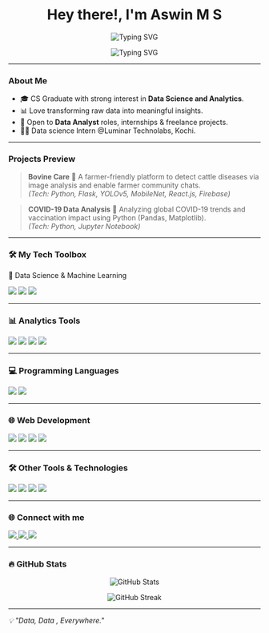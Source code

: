 <h1 align="center">Hey there!, I'm Aswin M S</h1>
<p align="center">
  <img src="https://readme-typing-svg.demolab.com?font=Fira+Code&pause=1000&color=F7F7F7&width=435&lines=Welcome+to+my+GitHub+Profile!!!" alt="Typing SVG" />
</p>

<p align="center">
  <img src="https://readme-typing-svg.demolab.com?font=Fira+Code&pause=1000&color=F7F7F7&center=true&vCenter=true&width=500&lines=Aspiring+Data+Analyst;SQL+Enthusiast;Python+Learner" alt="Typing SVG" />
</p>




---

###  About Me
- 🎓 CS Graduate with strong interest in **Data Science and Analytics**.
- 📊 Love transforming raw data into meaningful insights.
- 🚀 Open to **Data Analyst** roles, internships & freelance projects.
- 🧑‍💻 Data science Intern @Luminar Technolabs, Kochi.

---

###  Projects Preview
>  **Bovine Care**  🐄
A farmer-friendly platform to detect cattle diseases via image analysis and enable farmer community chats.  
*(Tech: Python, Flask, YOLOv5, MobileNet, React.js, Firebase)*

>  **COVID-19 Data Analysis**  🦠
Analyzing global COVID-19 trends and vaccination impact using Python (Pandas, Matplotlib).  
*(Tech: Python, Jupyter Notebook)*

---

### 🛠️ My Tech Toolbox
<p>
🧠 Data Science & Machine Learning
<p>
 <img src="https://img.shields.io/badge/NumPy-013243?style=for-the-badge&logo=numpy&logoColor=white"/>
  <img src="https://img.shields.io/badge/Pandas-150458?style=for-the-badge&logo=pandas&logoColor=white"/>
  <img src="https://img.shields.io/badge/Matplotlib-11557C?style=for-the-badge&logo=plotly&logoColor=white"/>
</p>

---

### 📊 Analytics Tools
<p>
  <img src="https://img.shields.io/badge/SQL-4479A1?style=for-the-badge&logo=mysql&logoColor=white"/>
  <img src="https://img.shields.io/badge/Tableau-E97627?style=for-the-badge&logo=tableau&logoColor=white"/>
  <img src="https://img.shields.io/badge/Excel-217346?style=for-the-badge&logo=microsoft-excel&logoColor=white"/>
  <img src="https://img.shields.io/badge/Google%20BigQuery-4285F4?style=for-the-badge&logo=googlebigquery&logoColor=white"/>

</p>

---

### 💻 Programming Languages
<p>
  <img src="https://img.shields.io/badge/Python-3776AB?style=for-the-badge&logo=python&logoColor=white"/>
  <img src="https://img.shields.io/badge/C-00599C?style=for-the-badge&logo=c&logoColor=white"/>
</p>

---

### 🌐 Web Development
<p>
  <img src="https://img.shields.io/badge/HTML5-E34F26?style=for-the-badge&logo=html5&logoColor=white"/>
  <img src="https://img.shields.io/badge/CSS3-1572B6?style=for-the-badge&logo=css3&logoColor=white"/>
  <img src="https://img.shields.io/badge/JavaScript-F7DF1E?style=for-the-badge&logo=javascript&logoColor=black"/>
  <img src="https://img.shields.io/badge/React-61DAFB?style=for-the-badge&logo=react&logoColor=black"/>
</p>

---

### 🛠️ Other Tools & Technologies
<p>
  <img src="https://img.shields.io/badge/Git-F05032?style=for-the-badge&logo=git&logoColor=white"/>
  <img src="https://img.shields.io/badge/GitHub-181717?style=for-the-badge&logo=github&logoColor=white"/>
  <img src="https://img.shields.io/badge/Linux-FCC624?style=for-the-badge&logo=linux&logoColor=black"/>
  <img src="https://img.shields.io/badge/Firebase-FFCA28?style=for-the-badge&logo=firebase&logoColor=black"/>
</p>

</p>

---

### 🌐 Connect with me
<p>
  <a href="msaswin175@gmail.com">
    <img src="https://img.shields.io/badge/Gmail-D14836?style=for-the-badge&logo=gmail&logoColor=white"/>
  </a>
  <a href="www.linkedin.com/in/aswinms175">
    <img src="https://img.shields.io/badge/LinkedIn-0A66C2?style=for-the-badge&logo=linkedin&logoColor=white"/>
  </a>
  <a href="https://www.kaggle.com/aswinms666">
    <img src="https://img.shields.io/badge/Kaggle-20BEFF?style=for-the-badge&logo=kaggle&logoColor=white"/>
  </a>
</p>

---

### 🔥 GitHub Stats
<p align="center">
  <img src="https://github-readme-stats.vercel.app/api?username=Aswin-MS&show_icons=true&theme=radical" alt="GitHub Stats" />
</p>
<p align="center">
  <img src="https://github-readme-streak-stats.herokuapp.com/?user=Aswin-MS&theme=radical" alt="GitHub Streak" />
</p>

---

*💡 "Data, Data , Everywhere."*
